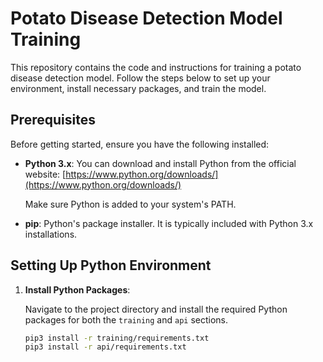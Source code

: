 # Potato Disease Detection Model Training

This repository contains the code and instructions for training a potato disease detection model. Follow the steps below to set up your environment, install necessary packages, and train the model.

## Prerequisites

Before getting started, ensure you have the following installed:

- **Python 3.x**: You can download and install Python from the official website: [https://www.python.org/downloads/](https://www.python.org/downloads/)
  
  Make sure Python is added to your system's PATH.

- **pip**: Python's package installer. It is typically included with Python 3.x installations.

## Setting Up Python Environment

1. **Install Python Packages**:
   
   Navigate to the project directory and install the required Python packages for both the `training` and `api` sections.

   ```bash
   pip3 install -r training/requirements.txt
   pip3 install -r api/requirements.txt
